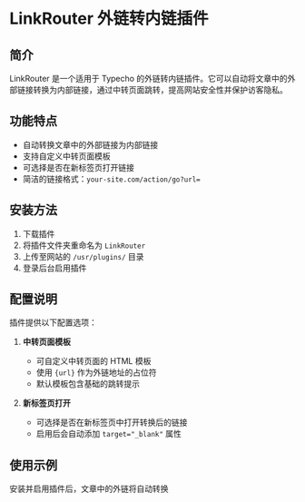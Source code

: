 # LinkRouter 外链转内链插件

## 简介

LinkRouter 是一个适用于 Typecho 的外链转内链插件。它可以自动将文章中的外部链接转换为内部链接，通过中转页面跳转，提高网站安全性并保护访客隐私。

## 功能特点

- 自动转换文章中的外部链接为内部链接
- 支持自定义中转页面模板
- 可选择是否在新标签页打开链接
- 简洁的链接格式：`your-site.com/action/go?url=`

## 安装方法

1. 下载插件
2. 将插件文件夹重命名为 `LinkRouter`
3. 上传至网站的 `/usr/plugins/` 目录
4. 登录后台启用插件

## 配置说明

插件提供以下配置选项：

1. **中转页面模板**

   - 可自定义中转页面的 HTML 模板
   - 使用 `{url}` 作为外链地址的占位符
   - 默认模板包含基础的跳转提示

2. **新标签页打开**

   - 可选择是否在新标签页中打开转换后的链接
   - 启用后会自动添加 `target="_blank"` 属性

## 使用示例

安装并启用插件后，文章中的外链将自动转换
